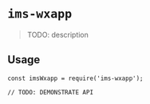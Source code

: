 # `ims-wxapp`

> TODO: description

## Usage

```
const imsWxapp = require('ims-wxapp');

// TODO: DEMONSTRATE API
```
